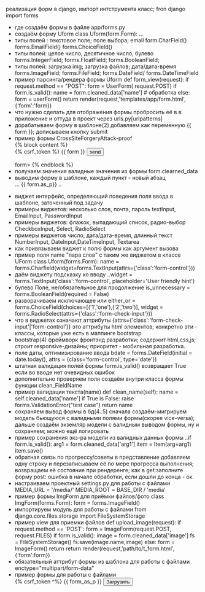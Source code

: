 реализация форм в django, импорт интструмента 	класс; fron django import forms
* где создаём формы 	в файле app/forms.py
* создаём форму Uform 	class Uform(form.Form): ...
* типы полей : текстовое поле; поле выбора; email 
form.CharField()
forms.EmailField()
forms.ChoiceField()
* типы полей: целое число, десятичное число, булево 	forms.IntegerField; forms.FloatField; forms.BooleanField;
* типы полей: загрузка img; загрузка файлов; дата/дата-время 	forms.ImageField; forms.FileField; forms.DateField/ forms.DateTimeField
* пример парсинга/рендера формы Uform 	def form_view(request):
  if request.method == "POST":
    form = UserForm( request.POST)
    if form.is_valid():
      name = form.cleaned_data['name']
      # обработка
  else:
    form = userForm()
    return render(request,'templates/app/form.html',{'form':'form})
* что нужно сделать для отображения формы 	пробросить её в в приложение и оттуда в проект через urls.py[urlpatterns]
* дорабатываем форму в шаблоне(2)	добавляем как переменную {{ form }}; дописываем кнопку submit
* пример формы CrossSiteForgeryAttack-proof 	
{% block content %}<form action="" method="POST">
	{% csrf_token %}
	{{ form }}
	<input type= "submit" value= "send"> </form>form> {% endblock %}
* получаем значения валидные значения из формы 	form.clearned_data
* выводим форму в шаблоне, каждый пункт - новый абзац<form mentod="post">... {{ form.as_p}} ..</form>
* виджет 	интерфейс, определяющий поведения поля ввода в шаблоне, заточенный под задачу
* примеры виджетов: несколько слов, почта, пароль 	textInput, EmailInput, PasswordInput
* примеры виджетов: флажок, выпадающий список, радио-выбор 	CheckboxInput, Select, RadioSelect
* примеры виджетов 	число, дата/дата-время, длинный текст	NumberInput, DateInput,DateTimeInput, Textarea
* как привязываем виджет к полю формы 	как аргумент вызова
* пример поля name "пара слов" с таким же виджетом в классе UForm 	class Uform(forms.Form):
  name = forms.Charfield(widget=forms.TextInput(attrs={'class':'form-control'}))
* даём виджету подсказку ко вводу ..widget = forms.TextInput('class':'form-control', placeholder='User friendly hint')
* булево Поле, не/обязательное для продолжение	is_unnecessary = forms.BooleanField(required = False)
* разворачиваем исключающее или 	either_or = forms.ChoiceField(choices=[('1','one'),('2','two')], widget = forms.RadioSelect(attrs={'class':'form-check-input'}))
* что в виджетах означают аттрибуты {attrs={'class':'form-check-input'|'form-control'}} 	это аттрибуты html элементов; конкретно эти - классы, которые уже есть в маппинге bootstrap
* bootstrap(4) 	фреймворк фронтэнд разработки; содержит html,css,js; строит responsive-дизайны; приоритет - мобильная разработка.
* поле  даты, оптимизирование ввода 	bdate = forms.DateField(initial = date.today(), attrs = {class='form-control', type='date'})
* штатная валидация полей формы 	form.is_valid() возвращает True если во вводе нет очевидных ошибок
* дополнительно проверяем поля 	создаём внутри класса формы функции clean_FieldName 
* пример валидации текста(name) 	def clean_name(self):
  name = self.cleaned_data['name']
  if True is False:
      raise forms.ValidationError("test case")
    return name
* сохраняем вывод формы в бд(4..5) 	сначала создаём-мигрируем модель бьющуюся с валидными полями формы(скорее vice-versa); дальше создаём экземляр модели с валидным выводом формы, ну и сохраняем; можно ещё логировать
* пример сохранения экз-ра модели из валидных данных формы 	..if form.is_valid():
  arg1 = form.cleaned_data['arg1']
  item = Item(arg=arg1)
  item.save()
* обратная связь по прогрессу/советы 	в представление добавляем одну строку и перезаписываем её по мере прогресса выполнения; возвращаем её состояние при рендеренге; как в get:заполните форму post: ошибка в начале обработки, если дошли до конца - ок.
* настраиваем проектный settings.py для работы с файлами  MEDIA_URL = '/media/'
MEDIA_ROOT = BASE_DIR / 'media'
* пример формы ImgForm для приёмки файлов/фото  class ImgForm(forms.Form):
form = forms.ImageField()
* импортируем модуль для работы с файлами   from django.core.files.storage import FileSystemStorage
* пример view для приемки файлов  def upload_image(request):
  if request.method == 'POST':
    form = ImageForm(request.POST, request.FILES)
      if form.is_valid():
        image = form.cleaned_data['image']
        fs = FileSystemStorage()
        fs.save(image.name,image)
      else:
        form = ImageForm()
      return return render(request,'path/to/t_form.html',{'form':form})
* обязательный аттрибут формы из шаблона для работы с файлами   enctype="multipart/form-data"
* пример формы для работы с файлами   <form method='post' enctype='multipart/form-data'>
  {% csrf_token ^%}
  {{ form_as_p }}
  <button type='submit'> Загрузить </button></form>